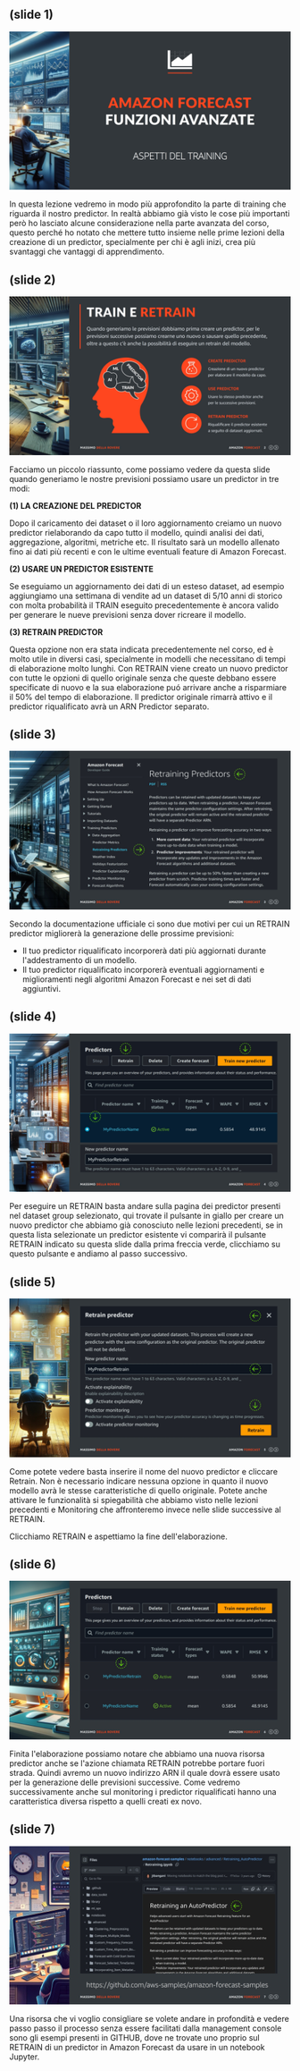 ## (slide 1)

![slide](../images/it-amazon-forecast-06-03-001.jpg)

In questa lezione vedremo in modo più approfondito la parte di training che riguarda il nostro predictor. In realtà abbiamo già visto le cose più importanti però ho lasciato alcune considerazione nella parte avanzata del corso, questo perché ho notato che mettere tutto insieme nelle prime lezioni della creazione di un predictor, specialmente per chi è agli inizi, crea più svantaggi che vantaggi di apprendimento.

## (slide 2)

![slide](../images/it-amazon-forecast-06-03-002.jpg)

Facciamo un piccolo riassunto, come possiamo vedere da questa slide quando generiamo le nostre previsioni possiamo usare un predictor in tre modi:

**(1) LA CREAZIONE DEL PREDICTOR**

Dopo il caricamento dei dataset o il loro aggiornamento creiamo un nuovo predictor rielaborando da capo tutto il modello, quindi analisi dei dati, aggregazione, algoritmi, metriche etc. Il risultato sarà un modello allenato fino ai dati più recenti e con le ultime eventuali feature di Amazon Forecast.

**(2) USARE UN PREDICTOR ESISTENTE**

Se eseguiamo un aggiornamento dei dati di un esteso dataset, ad esempio aggiungiamo una settimana di vendite ad un dataset di 5/10 anni di storico con molta probabilità il TRAIN eseguito precedentemente è ancora valido per generare le nueve previsioni senza dover ricreare il modello.

**(3) RETRAIN PREDICTOR**

Questa opzione non era stata indicata precedentemente nel corso, ed è molto utile in diversi casi, specialmente in modelli che necessitano di tempi di elaborazione molto lunghi. Con RETRAIN viene creato un nuovo predictor con tutte le opzioni di quello originale senza che queste debbano essere specificate di nuovo e la sua elaborazione puó arrivare anche a risparmiare il 50% del tempo di elaborazione. Il predictor originale rimarrà attivo e il predictor riqualificato avrà un ARN Predictor separato.

## (slide 3)

![slide](../images/it-amazon-forecast-06-03-003.jpg)

Secondo la documentazione ufficiale ci sono due motivi per cui un RETRAIN predictor migliorerà la generazione delle prossime previsioni:

- Il tuo predictor riqualificato incorporerà dati più aggiornati durante l'addestramento di un modello.
- Il tuo predictor riqualificato incorporerà eventuali aggiornamenti e miglioramenti negli algoritmi Amazon Forecast e nei set di dati aggiuntivi.

## (slide 4)

![slide](../images/it-amazon-forecast-06-03-004.jpg)

Per eseguire un RETRAIN basta andare sulla pagina dei predictor presenti nel dataset group selezionato, qui trovate il pulsante in giallo per creare un nuovo predictor che abbiamo già conosciuto nelle lezioni precedenti, se in questa lista selezionate un predictor esistente vi comparirà il pulsante RETRAIN indicato su questa slide dalla prima freccia verde, clicchiamo su questo pulsante e andiamo al passo successivo.

## (slide 5)

![slide](../images/it-amazon-forecast-06-03-005.jpg)

Come potete vedere basta inserire il nome del nuovo predictor e cliccare Retrain. Non è necessario indicare nessuna opzione in quanto il nuovo modello avrà le stesse caratteristiche di quello originale. Potete anche attivare le funzionalità si spiegabilità che abbiamo visto nelle lezioni precedenti e Monitoring che affronteremo invece nelle slide successive al RETRAIN.

Clicchiamo RETRAIN e aspettiamo la fine dell'elaborazione.

## (slide 6)

![slide](../images/it-amazon-forecast-06-03-006.jpg)

Finita l'elaborazione possiamo notare che abbiamo una nuova risorsa predictor anche se l'azione chiamata RETRAIN potrebbe portare fuori strada. Quindi avremo un nuovo indirizzo ARN il quale dovrà essere usato per la generazione delle previsioni successive. Come vedremo successivamente anche sul monitoring i predictor riqualificati hanno una caratteristica diversa rispetto a quelli creati ex novo.

## (slide 7)

![slide](../images/it-amazon-forecast-06-03-007.jpg)

Una risorsa che vi voglio consigliare se volete andare in profondità e vedere passo passo il processo senza essere facilitati dalla management console sono gli esempi presenti in GITHUB, dove ne trovate uno proprio sul RETRAIN di un predictor in Amazon Forecast da usare in un notebook Jupyter.
